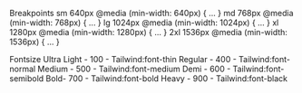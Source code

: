 Breakpoints
sm	640px	@media (min-width: 640px) { ... }
md	768px	@media (min-width: 768px) { ... }
lg	1024px	@media (min-width: 1024px) { ... }
xl	1280px	@media (min-width: 1280px) { ... }
2xl	1536px	@media (min-width: 1536px) { ... }

Fontsize
Ultra Light - 100 - Tailwind:font-thin
Regular - 400 - Tailwind:font-normal
Medium - 500 - Tailwind:font-medium
Demi - 600 - Tailwind:font-semibold
Bold- 700 - Tailwind:font-bold
Heavy - 900 - Tailwind:font-black